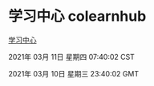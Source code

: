 # 学习中心 colearnhub
[学习中心](http://:56308/colearnhub/)

2021年 03月 11日 星期四 07:40:02 CST

2021年 03月 10日 星期三 23:40:02 GMT
